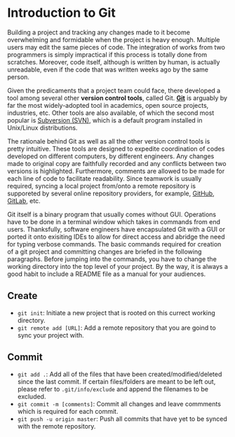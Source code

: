 # Introduction to Git

Building a project and tracking any changes made to it become overwhelming and formidable when the project is heavy enough. Multiple users may edit the same pieces of code. The integration of works from two programmers is simply impractical if this process is totally done from scratches. Moreover, code itself, although is written by human, is actually unreadable, even if the code that was written weeks ago by the same person.

Given the predicaments that a project team could face, there developed a tool among several other **version control tools**, called Git. [**Git**](https://git-scm.com/) is arguably by far the most widely-adopted tool in academics, open source projects, industries, etc. Other tools are also available, of which the second most popular is [Subversion (SVN)](https://subversion.apache.org/), which is a default program installed in Unix/Linux distributions.

The rationale behind Git as well as all the other version control tools is pretty intuitive. These tools are designed to expedite coordination of codes developed on different computers, by different engineers. Any changes made to original copy are faithfully recorded and any conflicts between two versions is highlighted. Furthermore, comments are allowed to be made for each line of code to facilitate readability. Since teamwork is usually required, syncing a local project from/onto a remote repository is supporeted by several online repository providers, for example, [GitHub](https://github.com/), [GitLab](https://about.gitlab.com/), etc.

Git itself is a binary program that usually comes without GUI. Operations have to be done in a terminal window which takes in commands from end users. Thanksfully, software engineers have encapsulated Git with a GUI or ported it onto exisiting IDEs to allow for direct access and abridge the need for typing verbose commands. The basic commands required for creation of a git project and committing changes are briefed in the following paragraphs. Before jumping into the commands, you have to change the working directory into the top level of your project. By the way, it is always a good habit to include a README file as a manual for your audiences.

## Create

- `git init`: Initiate a new project that is rooted on this currect working directory.
- `git remote add [URL]`: Add a remote repository that you are goind to sync your project with.

## Commit

- `git add .`: Add all of the files that have been created/modified/deleted since the last commit. If certain files/folders are meant to be left out, please refer to `.git/info/exclude` and append the filenames to be excluded.
- `git commit -m [comments]`: Commit all changes and leave commments which is required for each commit.
- `git push -u origin master`: Push all commits that have yet to be synced with the remote repository.
